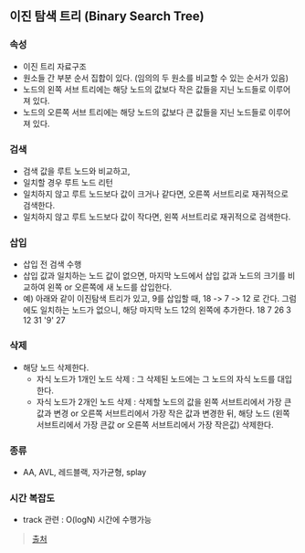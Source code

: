 ## 이진 탐색 트리 (Binary Search Tree)
### 속성
- 이진 트리 자료구조
- 원소들 간 부분 순서 집합이 있다. (임의의 두 원소를 비교할 수 있는 순서가 있음)
- 노드의 왼쪽 서브 트리에는 해당 노드의 값보다 작은 값들을 지닌 노드들로 이루어져 있다.
- 노드의 오른쪽 서브 트리에는 해당 노드의 값보다 큰 값들을 지닌 노드들로 이루어져 있다.

### 검색
- 검색 값을 루트 노드와 비교하고,
- 일치할 경우 루트 노드 리턴
- 일치하지 않고 루트 노드보다 값이 크거나 같다면, 오른쪽 서브트리로 재귀적으로 검색한다.
- 일치하지 않고 루트 노드보다 값이 작다면, 왼쪽 서브트리로 재귀적으로 검색한다.

### 삽입
- 삽입 전 검색 수행
- 삽입 값과 일치하는 노드 값이 없으면, 마지막 노드에서 삽입 값과 노드의 크기를 비교하여 왼쪽 or 오른쪽에 새 노드를 삽입한다.
- 예) 아래와 같이 이진탐색 트리가 있고, 9를 삽입할 때, 18 -> 7 -> 12 로 간다. 그럼에도 일치하는 노드가 없으니, 해당 마지막 노드 12의 왼쪽에 추가한다.
      18
   7     26
3     12     31
 '9'      27

### 삭제
- 해당 노드 삭제한다.
  - 자식 노드가 1개인 노드 삭제 : 그 삭제된 노드에는 그 노드의 자식 노드를 대입한다.
  - 자식 노드가 2개인 노드 삭제 : 삭제할 노드의 값을 왼쪽 서브트리에서 가장 큰값과 변경 or 오른쪽 서브트리에서 가장 작은 값과 변경한 뒤,
    해당 노드 (왼쪽 서브트리에서 가장 큰값 or 오른쪽 서브트리에서 가장 작은값) 삭제한다.

### 종류
- AA, AVL, 레드블랙, 자가균형, splay


### 시간 복잡도
- track 관련 : O(logN) 시간에 수행가능
 
> [출처](https://ko.wikipedia.org/wiki/%EC%9D%B4%EC%A7%84_%ED%83%90%EC%83%89_%ED%8A%B8%EB%A6%AC)
